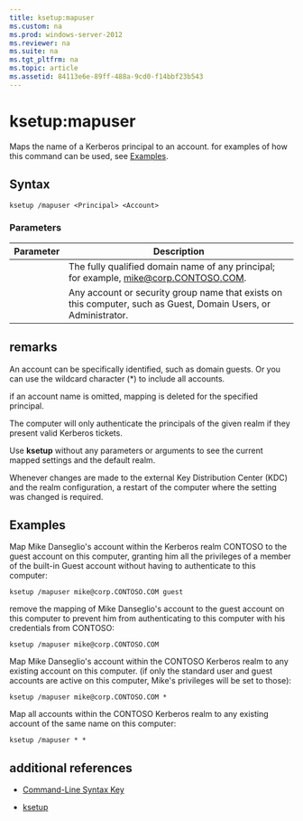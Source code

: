 ```yaml
---
title: ksetup:mapuser
ms.custom: na
ms.prod: windows-server-2012
ms.reviewer: na
ms.suite: na
ms.tgt_pltfrm: na
ms.topic: article
ms.assetid: 84113e6e-89ff-488a-9cd0-f14bbf23b543
---
```

# ksetup:mapuser
Maps the name of a Kerberos principal to an account. for examples of how this command can be used, see [Examples](#BKMK_Examples).

## Syntax

```
ksetup /mapuser <Principal> <Account>
```

### Parameters

|Parameter|Description|
|-------------|---------------|
|<Principal>|The fully qualified domain name of any principal; for example, mike@corp.CONTOSO.COM.|
|<Account>|Any account or security group name that exists on this computer, such as Guest, Domain Users, or Administrator.|

## remarks
An account can be specifically identified, such as domain guests. Or you can use the wildcard character \(\*\) to include all accounts.

if an account name is omitted, mapping is deleted for the specified principal.

The computer will only authenticate the principals of the given realm if they present valid Kerberos tickets.

Use **ksetup** without any parameters or arguments to see the current mapped settings and the default realm.

Whenever changes are made to the external Key Distribution Center \(KDC\) and the realm configuration, a restart of the computer where the setting was changed is required.

## <a name="BKMK_Examples"></a>Examples
Map Mike Danseglio's account within the Kerberos realm CONTOSO to the guest account on this computer, granting him all the privileges of a member of the built\-in Guest account without having to authenticate to this computer:

```
ksetup /mapuser mike@corp.CONTOSO.COM guest
```

remove the mapping of Mike Danseglio's account to the guest account on this computer to prevent him from authenticating to this computer with his credentials from CONTOSO:

```
ksetup /mapuser mike@corp.CONTOSO.COM 
```

Map Mike Danseglio's account within the CONTOSO Kerberos realm to any existing account on this computer. \(if only the standard user and guest accounts are active on this computer, Mike's privileges will be set to those\):

```
ksetup /mapuser mike@corp.CONTOSO.COM *
```

Map all accounts within the CONTOSO Kerberos realm to any existing account of the same name on this computer:

```
ksetup /mapuser * *
```

## additional references

-   [Command-Line Syntax Key](../commandline-syntax-key.md)

-   [ksetup](../ksetup.md)


